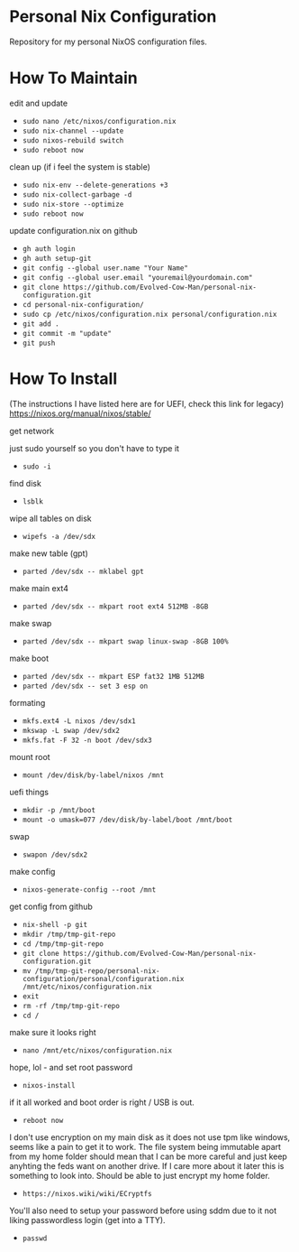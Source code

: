# Personal Nix Configuration
Repository for my personal NixOS configuration files.

# How To Maintain
edit and update
* `sudo nano /etc/nixos/configuration.nix`
* `sudo nix-channel --update`
* `sudo nixos-rebuild switch`
* `sudo reboot now`

clean up (if i feel the system is stable)
* `sudo nix-env --delete-generations +3`
* `sudo nix-collect-garbage -d`
* `sudo nix-store --optimize`
* `sudo reboot now`

update configuration.nix on github
* `gh auth login`
* `gh auth setup-git`
* `git config --global user.name "Your Name"`
* `git config --global user.email "youremail@yourdomain.com"`
* `git clone https://github.com/Evolved-Cow-Man/personal-nix-configuration.git`
* `cd personal-nix-configuration/`
* `sudo cp /etc/nixos/configuration.nix personal/configuration.nix`
* `git add .`
* `git commit -m "update"`
* `git push`

# How To Install

(The instructions I have listed here are for UEFI, check this link for legacy)
https://nixos.org/manual/nixos/stable/

get network

just sudo yourself so you don't have to type it
* `sudo -i`

find disk
* `lsblk`

wipe all tables on disk
* `wipefs -a /dev/sdx`

make new table (gpt)
* `parted /dev/sdx -- mklabel gpt`

make main ext4
* `parted /dev/sdx -- mkpart root ext4 512MB -8GB`

make swap
* `parted /dev/sdx -- mkpart swap linux-swap -8GB 100%`

make boot
* `parted /dev/sdx -- mkpart ESP fat32 1MB 512MB`
* `parted /dev/sdx -- set 3 esp on`

formating
* `mkfs.ext4 -L nixos /dev/sdx1`
* `mkswap -L swap /dev/sdx2`
* `mkfs.fat -F 32 -n boot /dev/sdx3`

mount root
* `mount /dev/disk/by-label/nixos /mnt`

uefi things
* `mkdir -p /mnt/boot`
* `mount -o umask=077 /dev/disk/by-label/boot /mnt/boot`

swap
* `swapon /dev/sdx2`

make config
* `nixos-generate-config --root /mnt`

get config from github
* `nix-shell -p git`
* `mkdir /tmp/tmp-git-repo`
* `cd /tmp/tmp-git-repo`
* `git clone https://github.com/Evolved-Cow-Man/personal-nix-configuration.git`
* `mv /tmp/tmp-git-repo/personal-nix-configuration/personal/configuration.nix /mnt/etc/nixos/configuration.nix`
* `exit`
* `rm -rf /tmp/tmp-git-repo`
* `cd /`

make sure it looks right
* `nano /mnt/etc/nixos/configuration.nix`

hope, lol - and set root password
* `nixos-install`

if it all worked and boot order is right / USB is out.
* `reboot now`

I don't use encryption on my main disk as it does not use tpm like windows, 
seems like a pain to get it to work. The file system being immutable apart from 
my home folder should mean that I can be more careful and just keep anyhting 
the feds want on another drive. If I care more about it later this is something 
to look into. Should be able to just encrypt my home folder.
* `https://nixos.wiki/wiki/ECryptfs`

You'll also need to setup your password before using sddm due to it not liking
passwordless login (get into a TTY).
* `passwd`
